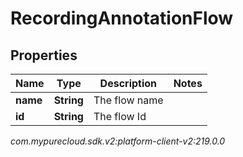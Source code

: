 # RecordingAnnotationFlow


## Properties

| Name | Type | Description | Notes |
| ------------ | ------------- | ------------- | ------------- |
| **name** | **String** | The flow name |  |
| **id** | **String** | The flow Id |  |




_com.mypurecloud.sdk.v2:platform-client-v2:219.0.0_
